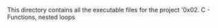 This directory contains all the executable files for the project '0x02. C - Functions, nested loops
